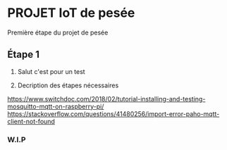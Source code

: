 # PROJET IoT de pesée

Première étape du projet de pesée

## Étape 1 

1. Salut c'est pour un test
    
2. Decription des étapes nécessaires
   

https://www.switchdoc.com/2018/02/tutorial-installing-and-testing-mosquitto-mqtt-on-raspberry-pi/
https://stackoverflow.com/questions/41480256/import-error-paho-mqtt-client-not-found
     
### W.I.P
